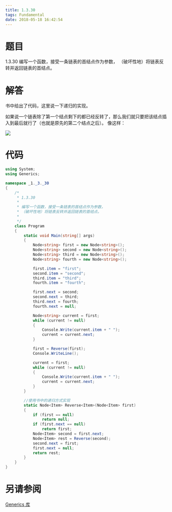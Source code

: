 ```yaml
---
title: 1.3.30
tags: Fundamental
date: 2018-05-18 16:42:54
---
```


# 题目

1.3.30
编写一个函数，接受一条链表的首结点作为参数， 
（破坏性地）将链表反转并返回链表的首结点。

# 解答

书中给出了代码，这里说一下递归的实现。

如果说一个链表除了第一个结点剩下的都已经反转了，那么我们就只要把该结点插入到最后就行了（也就是原先的第二个结点之后）。
像这样：

![](./1.png)

# 代码

```csharp
using System;
using Generics;

namespace _1._3._30
{
    /*
     * 1.3.30
     * 
     * 编写一个函数，接受一条链表的首结点作为参数，
     * （破坏性地）将链表反转并返回链表的首结点。
     * 
     */
    class Program
    {
        static void Main(string[] args)
        {
            Node<string> first = new Node<string>();
            Node<string> second = new Node<string>();
            Node<string> third = new Node<string>();
            Node<string> fourth = new Node<string>();

            first.item = "first";
            second.item = "second";
            third.item = "third";
            fourth.item = "fourth";

            first.next = second;
            second.next = third;
            third.next = fourth;
            fourth.next = null;

            Node<string> current = first;
            while (current != null)
            {
                Console.Write(current.item + " ");
                current = current.next;
            }

            first = Reverse(first);
            Console.WriteLine();

            current = first;
            while (current != null)
            {
                Console.Write(current.item + " ");
                current = current.next;
            }
        }

        //使用书中的递归方式实现
        static Node<Item> Reverse<Item>(Node<Item> first)
        {
            if (first == null)
                return null;
            if (first.next == null)
                return first;
            Node<Item> second = first.next;
            Node<Item> rest = Reverse(second);
            second.next = first;
            first.next = null;
            return rest;
        }
    }
}
```

# 另请参阅

[Generics 库](https://github.com/ikesnowy/Algorithms-4th-Edition-in-Csharp/tree/master/1%20Fundamental/1.3/Generics)